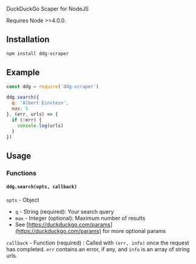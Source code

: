 
DuckDuckGo Scaper for NodeJS

Requires Node >=4.0.0.

## Installation

```bash
npm install ddg-scraper
```

## Example

```js
const ddg = require('ddg-scraper')

ddg.search({
  q: 'Albert Einstein',
  max: 5
}, (err, urls) => {
  if (!err) {
    console.log(urls)
  }
})
```

## Usage

### Functions

#### `ddg.search(opts, callback)`

`opts` - Object

* `q` - String (required): Your search query
* `max` - Integer (optional): Maximum number of results
* See [https://duckduckgo.com/params](https://duckduckgo.com/params) for more optional params

`callback` - Function (required) : Called with `(err, info)` once the request has completed. `err` contains an error, if any, and `info` is an array of string urls.
